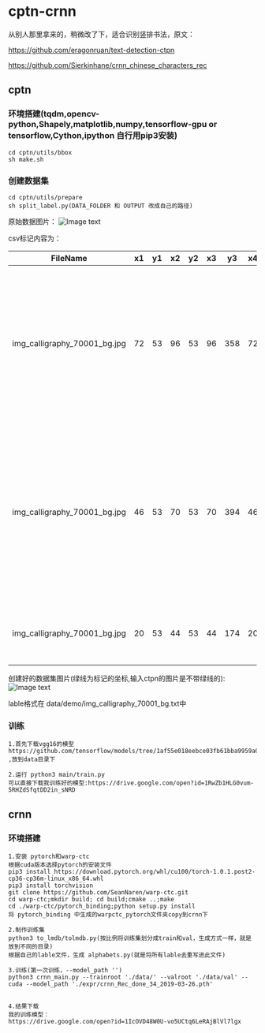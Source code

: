 # cptn-crnn

从别人那里拿来的，稍微改了下，适合识别竖排书法，原文：

https://github.com/eragonruan/text-detection-ctpn

https://github.com/Sierkinhane/crnn_chinese_characters_rec


## cptn

### 环境搭建(tqdm,opencv-python,Shapely,matplotlib,numpy,tensorflow-gpu or tensorflow,Cython,ipython 自行用pip3安装)
 
    cd cptn/utils/bbox
    sh make.sh

### 创建数据集
    cd cptn/utils/prepare
    sh split_label.py(DATA_FOLDER 和 OUTPUT 改成自己的路径)

   原始数据图片：
   ![Image text](https://github.com/hwwu/cptn-crnn/blob/master/cptn/data/demo/source/img_calligraphy_70001_bg.jpg)
 
   csv标记内容为：
 
   FileName                    | x1| y1| x2| y2| x3| y3| x4| y4| text
   ----------------------------|---|---|---|---|---|---|---|---|------
   img_calligraphy_70001_bg.jpg|72 |53 |96 |53 |96 |358|72 |358|黎沈昨骑托那缝丁聚侮篮海炭
   img_calligraphy_70001_bg.jpg|46 |53 |70 |53 |70 |394|46 |394|缩蝇躁劣趋拴局伦绸启杭吭惯蛋仅
   img_calligraphy_70001_bg.jpg|20 |53 |44 |53 |44 |174|20 |174|效射市关蝉
 
   创建好的数据集图片(绿线为标记的坐标,输入ctpn的图片是不带绿线的):
   ![Image text](https://github.com/hwwu/cptn-crnn/blob/master/cptn/data/demo/img_calligraphy_70001_bg.jpg)
 
   lable格式在 data/demo/img_calligraphy_70001_bg.txt中

### 训练
  
    1.首先下载vgg16的模型
    https://github.com/tensorflow/models/tree/1af55e018eebce03fb61bba9959a04672536107d/research/slim
    ,放到data目录下
  
    2.运行 python3 main/train.py
    可以直接下载我训练好的模型:https://drive.google.com/open?id=1RwZb1HLG0vum-5RHZdSfqtDD2in_sNRD
 
 
 ## crnn
 
 ### 环境搭建
 
    1.安装 pytorch和warp-ctc
    根据cuda版本选择pytorch的安装文件
    pip3 install https://download.pytorch.org/whl/cu100/torch-1.0.1.post2-cp36-cp36m-linux_x86_64.whl
    pip3 install torchvision
    git clone https://github.com/SeanNaren/warp-ctc.git
    cd warp-ctc;mkdir build; cd build;cmake ..;make
    cd ./warp-ctc/pytorch_binding;python setup.py install
    将 pytorch_binding 中生成的warpctc_pytorch文件夹copy到crnn下
    
    2.制作训练集
    python3 to_lmdb/tolmdb.py(按比例将训练集划分成train和val，生成方式一样，就是放到不同的目录)
    根据自己的lable文件，生成 alphabets.py(就是将所有lable去重写进此文件)
    
    3.训练(第一次训练，--model_path '')
    python3 crnn_main.py --trainroot './data/' --valroot './data/val' --cuda --model_path './expr/crnn_Rec_done_34_2019-03-26.pth'
    
    
    4.结果下载
    我的训练模型：
    https://drive.google.com/open?id=1IcOVD48W0U-vo5UCtq6LeRAjBlVl7lgx
 

